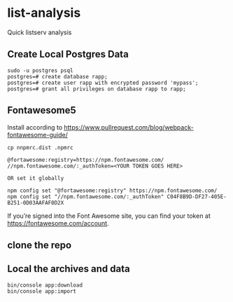 # list-analysis
Quick listserv analysis


## Create Local Postgres Data

    sudo -u postgres psql
    postgres=# create database rapp;
    postgres=# create user rapp with encrypted password 'mypass';
    postgres=# grant all privileges on database rapp to rapp;
    
## Fontawesome5

Install according to https://www.pullrequest.com/blog/webpack-fontawesome-guide/    

    cp nnpmrc.dist .npmrc

    @fortawesome:registry=https://npm.fontawesome.com/
    //npm.fontawesome.com/:_authToken=<YOUR TOKEN GOES HERE>
    
    OR set it globally 
    
    npm config set "@fortawesome:registry" https://npm.fontawesome.com/ 
    npm config set "//npm.fontawesome.com/:_authToken" C04F8B9D-DF27-405E-B251-0D03AAFAF0D2X
    
If you’re signed into the Font Awesome site, you can find your token at https://fontawesome.com/account.

## clone the repo

## Local the archives and data

    bin/console app:download
    bin/console app:import
    
    
##     

